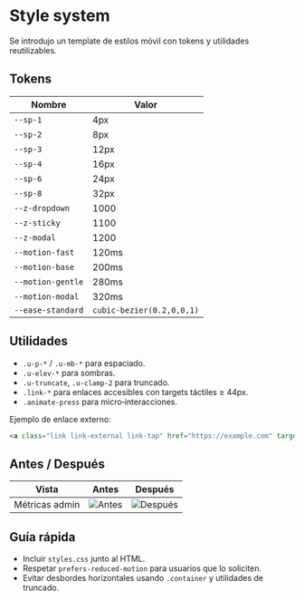 # Style system

Se introdujo un template de estilos móvil con tokens y utilidades reutilizables.

## Tokens

| Nombre | Valor |
| ------ | ----- |
| `--sp-1` | 4px |
| `--sp-2` | 8px |
| `--sp-3` | 12px |
| `--sp-4` | 16px |
| `--sp-6` | 24px |
| `--sp-8` | 32px |
| `--z-dropdown` | 1000 |
| `--z-sticky` | 1100 |
| `--z-modal` | 1200 |
| `--motion-fast` | 120ms |
| `--motion-base` | 200ms |
| `--motion-gentle` | 280ms |
| `--motion-modal` | 320ms |
| `--ease-standard` | `cubic-bezier(0.2,0,0,1)` |

## Utilidades

- `.u-p-*` / `.u-mb-*` para espaciado.
- `.u-elev-*` para sombras.
- `.u-truncate`, `.u-clamp-2` para truncado.
- `.link-*` para enlaces accesibles con targets táctiles ≥ 44px.
- `.animate-press` para micro‑interacciones.

Ejemplo de enlace externo:

```html
<a class="link link-external link-tap" href="https://example.com" target="_blank" rel="noopener">Doc ↗</a>
```

## Antes / Después

| Vista | Antes | Después |
|-------|-------|---------|
| Métricas admin | ![Antes](admin-metrics-before.png) | ![Después](admin-metrics-after.png) |

## Guía rápida

- Incluir `styles.css` junto al HTML.
- Respetar `prefers-reduced-motion` para usuarios que lo soliciten.
- Evitar desbordes horizontales usando `.container` y utilidades de truncado.
